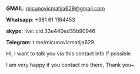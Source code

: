 **GMAIL**: micunovicmatija629@gmail.com

**Whatsapp**: +381 61 1164453

**skype**: live:.cid.33e440ed35b90946

**Telegram**: t.me/micunovicmatija629

Hi, I want to talk you via this contact info if possible

I am very happy if you contact me there, Thank you~

